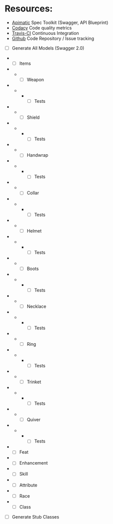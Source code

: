# Resources:
- [Apimatic](https://apimatic.io) Spec Toolkit (Swagger, API Blueprint)
- [Codacy](http://codacy.com) Code quality metrics
- [Travis-CI](http://travis-ci.com) Continuous Integration
- [Github](http://github.com) Code Repository / Issue tracking

- [ ] Generate All Models (Swagger 2.0)
- - [ ] Items
- - - [ ] Weapon
- - - - [ ] Tests
- - - [ ] Shield
- - - - [ ] Tests
- - - [ ] Handwrap
- - - - [ ] Tests
- - - [ ] Collar
- - - - [ ] Tests
- - - [ ] Helmet
- - - - [ ] Tests
- - - [ ] Boots
- - - - [ ] Tests
- - - [ ] Necklace
- - - - [ ] Tests
- - - [ ] Ring
- - - - [ ] Tests
- - - [ ] Trinket
- - - - [ ] Tests
- - - [ ] Quiver
- - - - [ ] Tests
- - [ ] Feat
- - [ ] Enhancement
- - [ ] Skill
- - [ ] Attribute
- - [ ] Race
- - [ ] Class
- [ ] Generate Stub Classes



